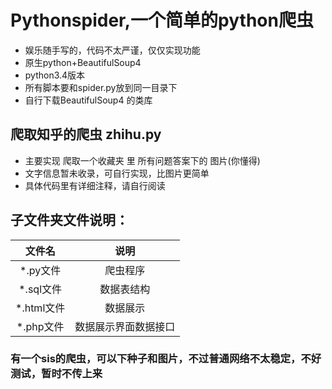 # Pythonspider,一个简单的python爬虫
* 娱乐随手写的，代码不太严谨，仅仅实现功能
* 原生python+BeautifulSoup4
* python3.4版本
* 所有脚本要和spider.py放到同一目录下
* 自行下载BeautifulSoup4 的类库

## 爬取知乎的爬虫 zhihu.py 
* 主要实现 爬取一个收藏夹 里 所有问题答案下的 图片(你懂得)
* 文字信息暂未收录，可自行实现，比图片更简单
* 具体代码里有详细注释，请自行阅读

## 子文件夹文件说明：
|文件名|说明|
|:-:|:-:|
|\*.py文件|爬虫程序|
|\*.sql文件|数据表结构|
|\*.html文件|数据展示|
|\*.php文件|数据展示界面数据接口|

### 有一个sis的爬虫，可以下种子和图片，不过普通网络不太稳定，不好测试，暂时不传上来
